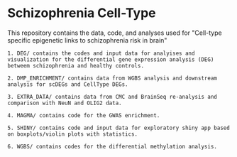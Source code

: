 # Schizophrenia Cell-Type

This repository contains the data, code, and analyses used for "Cell-type specific epigenetic links to schizophrenia risk in brain"

    1. DEG/ contains the codes and input data for analyises and visualization for the differential gene expression analysis (DEG) betweem schizophrenia and healthy controls.

    2. DMP_ENRICHMENT/ contains data from WGBS analysis and downstream analysis for scDEGs and CellType DEGs.

    3. EXTRA_DATA/ contains data from CMC and BrainSeq re-analysis and comparison with NeuN and OLIG2 data.

    4. MAGMA/ contains code for the GWAS enrichment.

    5. SHINY/ contains code and input data for exploratory shiny app based on boxplots/violin plots with statistics.
    
    6. WGBS/ contains codes for the differential methylation analysis. 
